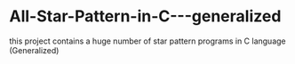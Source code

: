 # All-Star-Pattern-in-C---generalized
this project contains a huge number of star pattern programs in C language (Generalized)
